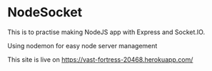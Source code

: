# NodeSocket

This is to practise making NodeJS app with Express and Socket.IO.

Using nodemon for easy node server management

This site is live on https://vast-fortress-20468.herokuapp.com/ 
